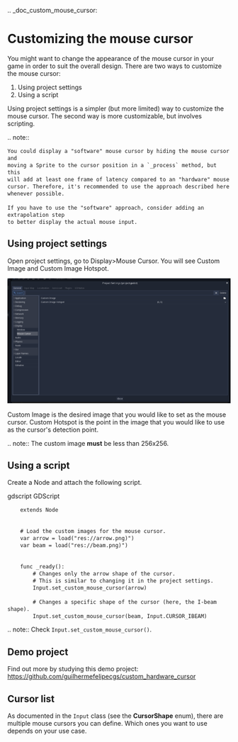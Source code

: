 .. _doc_custom_mouse_cursor:

Customizing the mouse cursor
============================

You might want to change the appearance of the mouse cursor in your game in order to suit the overall design. There are two ways to customize the mouse cursor:

1. Using project settings
2. Using a script

Using project settings is a simpler (but more limited) way to customize the mouse cursor. The second way is more customizable, but involves scripting.

.. note::

    You could display a "software" mouse cursor by hiding the mouse cursor and
    moving a Sprite to the cursor position in a `_process` method, but this
    will add at least one frame of latency compared to an "hardware" mouse
    cursor. Therefore, it's recommended to use the approach described here
    whenever possible.

    If you have to use the "software" approach, consider adding an extrapolation step
    to better display the actual mouse input.

Using project settings
----------------------

Open project settings, go to Display>Mouse Cursor. You will see Custom Image and Custom Image Hotspot.

![](img/cursor_project_settings.png)

Custom Image is the desired image that you would like to set as the mouse cursor.
Custom Hotspot is the point in the image that you would like to use as the cursor's detection point.

.. note:: The custom image **must** be less than 256x256.

Using a script
--------------

Create a Node and attach the following script.

gdscript GDScript

```
    extends Node


    # Load the custom images for the mouse cursor.
    var arrow = load("res://arrow.png)")
    var beam = load("res://beam.png)")


    func _ready():
        # Changes only the arrow shape of the cursor.
        # This is similar to changing it in the project settings.
        Input.set_custom_mouse_cursor(arrow)

        # Changes a specific shape of the cursor (here, the I-beam shape).
        Input.set_custom_mouse_cursor(beam, Input.CURSOR_IBEAM)
```

.. note::
    Check `Input.set_custom_mouse_cursor()`.


Demo project
------------

Find out more by studying this demo project:
https://github.com/guilhermefelipecgs/custom_hardware_cursor

Cursor list
-----------

As documented in the `Input` class (see the **CursorShape** enum), there are multiple mouse cursors you can define. Which ones you want to use depends on your use case.
